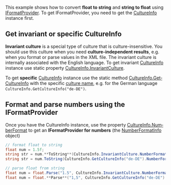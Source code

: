 
This example shows how to convert  **float to string**  and  **string to float**  using  [IFormatProvider](https://www.blogger.com/blog/post/edit/6673695286148904603/4676259471004318442#). To get IFormatProvider, you need to get the [CultureInfo](https://www.blogger.com/blog/post/edit/6673695286148904603/4676259471004318442#)  instance first.

## Get invariant or specific CultureInfo

**Invariant culture**  is a special type of culture that is culture-insensitive. You should use this culture when you need  **culture-independent results**, e.g. when you format or parse values in the XML file. The invariant culture is internally associated with the English language. To get invariant  [CultureInfo](https://www.blogger.com/blog/post/edit/6673695286148904603/4676259471004318442#)  instance use static property  [CultureInfo.In­variantCulture](https://www.blogger.com/blog/post/edit/6673695286148904603/4676259471004318442#).

To get  **specific**  [CultureInfo](https://www.blogger.com/blog/post/edit/6673695286148904603/4676259471004318442#)  instance use the static method  [CultureInfo.Get­CultureInfo](https://www.blogger.com/blog/post/edit/6673695286148904603/4676259471004318442#)  with the specific  [culture name](https://www.blogger.com/blog/post/edit/6673695286148904603/4676259471004318442#), e.g. for the German language  `CultureInfo.GetCultureInfo("de-DE")`.

## Format and parse numbers using the IFormatProvider

Once you have the CultureInfo instance, use the property  [CultureInfo.Num­berFormat](https://www.blogger.com/blog/post/edit/6673695286148904603/4676259471004318442#)  to get an  **IFormatProvider for numbers**  (the  [NumberFormatInfo](https://www.blogger.com/blog/post/edit/6673695286148904603/4676259471004318442#)  object)

```csharp
// format float to string
float num = 1.5f;
string str = num.**ToString**(CultureInfo.InvariantCulture.NumberFormat);        // "1.5"
string str = num.ToString(CultureInfo.GetCultureInfo("de-DE").NumberFormat); // "1,5"
```

```csharp
// parse float from string
float num = float.Parse("1.5", CultureInfo.InvariantCulture.NumberFormat**);
float num = float.**Parse**("1,5", CultureInfo.GetCultureInfo("de-DE").**NumberFormat**);
```
<!--stackedit_data:
eyJoaXN0b3J5IjpbLTIxMzMyOTgzNzEsLTE4OTQxOTk0MzMsNT
AyMDk2MjMxLC04MzU3NzExOTIsLTU1Mjk5MzQyNiwxNTUzMTYw
NjgwLDY2ODE5MDA0OSwxMjAzMDQ2OTQ2LDE0MDc1MTczMTUsLT
M4NDEwNTAxMywtMzE1NjQ4NTg4LC04MDA1NjE5MzAsLTE3MjQy
MzMzNzYsLTE1NjU3MTM5ODMsLTIwNjY2NTU0NzUsLTkzODUxNj
IzOCwtMzMyNDU1MzYzXX0=
-->